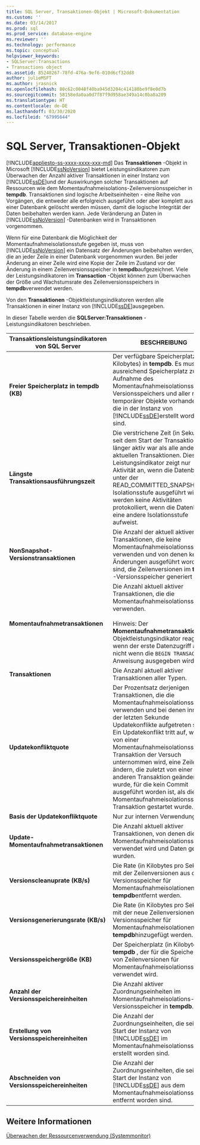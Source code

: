 ```yaml
---
title: SQL Server, Transaktionen-Objekt | Microsoft-Dokumentation
ms.custom: ''
ms.date: 03/14/2017
ms.prod: sql
ms.prod_service: database-engine
ms.reviewer: ''
ms.technology: performance
ms.topic: conceptual
helpviewer_keywords:
- SQLServer:Transactions
- Transactions object
ms.assetid: 85240267-78fd-476a-9ef6-010d6cf32dd8
author: julieMSFT
ms.author: jrasnick
ms.openlocfilehash: 80c62c0048f40ba945d3204c414180be9f8e0d7b
ms.sourcegitcommit: 58158eda0aa0d7f87f9d958ae349a14c0ba8a209
ms.translationtype: HT
ms.contentlocale: de-DE
ms.lasthandoff: 03/30/2020
ms.locfileid: "67995644"
---
```

# <a name="sql-server-transactions-object"></a>SQL Server, Transaktionen-Objekt
[!INCLUDE[appliesto-ss-xxxx-xxxx-xxx-md](../../includes/appliesto-ss-xxxx-xxxx-xxx-md.md)]
  Das **Transaktionen** -Objekt in Microsoft [!INCLUDE[ssNoVersion](../../includes/ssnoversion-md.md)] bietet Leistungsindikatoren zum Überwachen der Anzahl aktiver Transaktionen in einer Instanz von [!INCLUDE[ssDE](../../includes/ssde-md.md)]und der Auswirkungen solcher Transaktionen auf Ressourcen wie dem Momentaufnahmeisolations-Zeilenversionsspeicher in **tempdb**. Transaktionen sind logische Arbeitseinheiten - eine Reihe von Vorgängen, die entweder alle erfolgreich ausgeführt oder aber komplett aus einer Datenbank gelöscht werden müssen, damit die logische Integrität der Daten beibehalten werden kann. Jede Veränderung an Daten in [!INCLUDE[ssNoVersion](../../includes/ssnoversion-md.md)] -Datenbanken wird in Transaktionen vorgenommen.  
  
 Wenn für eine Datenbank die Möglichkeit der Momentaufnahmeisolationsstufe gegeben ist, muss von [!INCLUDE[ssNoVersion](../../includes/ssnoversion-md.md)] ein Datensatz der Änderungen beibehalten werden, die an jeder Zeile in einer Datenbank vorgenommen wurden. Bei jeder Änderung an einer Zeile wird eine Kopie der Zeile im Zustand vor der Änderung in einem Zeilenversionsspeicher in **tempdb**aufgezeichnet. Viele der Leistungsindikatoren im **Transaction** -Objekt können zum Überwachen der Größe und Wachstumsrate des Zeilenversionsspeichers in **tempdb**verwendet werden.  
  
 Von den **Transaktionen** -Objektleistungsindikatoren werden alle Transaktionen in einer Instanz von [!INCLUDE[ssDE](../../includes/ssde-md.md)]ausgegeben.  
  
 In dieser Tabelle werden die **SQLServer:Transaktionen** -Leistungsindikatoren beschrieben.  
  
|Transaktionsleistungsindikatoren von SQL Server|BESCHREIBUNG|  
|--------------------------------------|-----------------|  
|**Freier Speicherplatz in tempdb (KB)**|Der verfügbare Speicherplatz (in Kilobytes) in **tempdb**. Es muss ausreichend Speicherplatz zur Aufnahme des Momentaufnahmeisolationsstufen-Versionsspeichers und aller neuer temporärer Objekte vorhanden sein, die in der Instanz von [!INCLUDE[ssDE](../../includes/ssde-md.md)]erstellt worden sind.|  
|**Längste Transaktionsausführungszeit**|Die verstrichene Zeit (in Sekunden) seit dem Start der Transaktion, die länger aktiv war als alle anderen aktuellen Transaktionen. Dieser Leistungsindikator zeigt nur Aktivität an, wenn die Datenbank unter der READ_COMMITTED_SNAPSHOT-Isolationsstufe ausgeführt wird. Es werden keine Aktivitäten protokolliert, wenn die Datenbank eine andere Isolationsstufe aufweist.|  
|**NonSnapshot-Versionstransaktionen**|Die Anzahl der aktuell aktiven Transaktionen, die keine Momentaufnahmeisolationsstufe verwenden und von denen keine Änderungen ausgeführt worden sind, die Zeilenversionen im **tempdb** -Versionsspeicher generiert haben.|  
|**Momentaufnahmetransaktionen**|Die Anzahl aktuell aktiver Transaktionen, die die Momentaufnahmeisolationsstufe verwenden.<br /><br /> Hinweis: Der **Momentaufnahmetransaktionen** -Objektleistungsindikator reagiert, wenn der erste Datenzugriff auftritt, nicht wenn die `BEGIN TRANSACTION` -Anweisung ausgegeben wird.|  
|**Transaktionen**|Die Anzahl aktuell aktiver Transaktionen aller Typen.|  
|**Updatekonfliktquote**|Der Prozentsatz derjenigen Transaktionen, die die Momentaufnahmeisolationsstufe verwenden und bei denen innerhalb der letzten Sekunde Updatekonflikte aufgetreten sind. Ein Updatekonflikt tritt auf, wenn von einer Momentaufnahmeisolationsstufen-Transaktion der Versuch unternommen wird, eine Zeile zu ändern, die zuletzt von einer anderen Transaktion geändert wurde, für die kein Commit ausgeführt worden ist, als die Momentaufnahmeisolationsstufen-Transaktion gestartet wurde.|  
|**Basis der Updatekonfliktquote**|Nur zur internen Verwendung.|
|**Update-Momentaufnahmetransaktionen**|Die Anzahl aktuell aktiver Transaktionen, von denen die Momentaufnahmeisolationsstufe verwendet wird und Daten geändert wurden.|  
|**Versionscleanuprate (KB/s)**|Die Rate (in Kilobytes pro Sekunde), mit der Zeilenversionen aus dem Versionsspeicher für Momentaufnahmeisolationen in **tempdb**entfernt werden.|  
|**Versionsgenerierungsrate (KB/s)**|Die Rate (in Kilobytes pro Sekunde), mit der neue Zeilenversionen zum Versionsspeicher für Momentaufnahmeisolationen in **tempdb**hinzugefügt werden.|  
|**Versionsspeichergröße (KB)**|Der Speicherplatz (in Kilobytes) in **tempdb** , der für die Speicherung von Zeilenversionen für Momentaufnahmeisolationsstufen verwendet wird.|  
|**Anzahl der Versionsspeichereinheiten**|Die Anzahl aktiver Zuordnungseinheiten im Momentaufnahmeisolations-Versionsspeicher in **tempdb**.|  
|**Erstellung von Versionsspeichereinheiten**|Die Anzahl der Zuordnungseinheiten, die seit dem Start der Instanz von [!INCLUDE[ssDE](../../includes/ssde-md.md)] im Momentaufnahmeisolationsspeicher erstellt worden sind.|  
|**Abschneiden von Versionsspeichereinheiten**|Die Anzahl der Zuordnungseinheiten, die seit dem Start der Instanz von [!INCLUDE[ssDE](../../includes/ssde-md.md)] aus dem Momentaufnahmeisolationsspeicher entfernt worden sind.|  
  
## <a name="see-also"></a>Weitere Informationen  
 [Überwachen der Ressourcenverwendung &#40;Systemmonitor&#41;](../../relational-databases/performance-monitor/monitor-resource-usage-system-monitor.md)  
  
  
